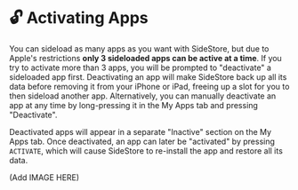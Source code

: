 # 🔓 Activating Apps

You can sideload as many apps as you want with SideStore, but due to Apple's restrictions **only 3 sideloaded apps can be active at a time**. If you try to activate more than 3 apps, you will be prompted to "deactivate" a sideloaded app first. Deactivating an app will make SideStore back up all its data before removing it from your iPhone or iPad, freeing up a slot for you to then sideload another app. Alternatively, you can manually deactivate an app at any time by long-pressing it in the My Apps tab and pressing "Deactivate".

Deactivated apps will appear in a separate "Inactive" section on the My Apps tab. Once deactivated, an app can later be "activated" by pressing `ACTIVATE`, which will cause SideStore to re-install the app and restore all its data.

(Add IMAGE HERE)
